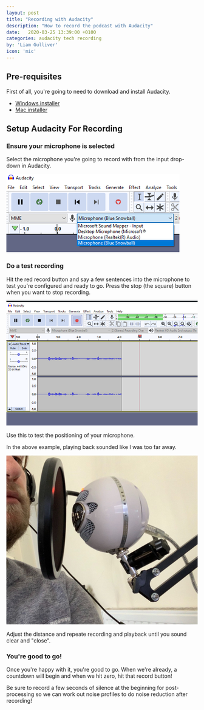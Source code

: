 ```yaml
---
layout: post
title: "Recording with Audacity"
description: "How to record the podcast with Audacity"
date:   2020-03-25 13:39:00 +0100
categories: audacity tech recording
by: 'Liam Gulliver'
icon: 'mic'     
---
```


## Pre-requisites

First of all, you're going to need to download and install Audacity.

* [Windows installer](https://www.fosshub.com/Audacity.html?dwl=audacity-win-2.3.3.exe)
* [Mac installer](https://www.fosshub.com/Audacity.html?dwl=audacity-macos-2.3.3.dmg)

## Setup Audacity For Recording

### Ensure your microphone is selected

Select the microphone you're going to record with from the input drop-down in Audacity.

![Input selection](./post-images/audacity-mic-select.png)

### Do a test recording

Hit the red record button and say a few sentences into the microphone to test you're configured and ready to go. Press the stop (the square) button when you want to stop recording.

![Recording test 1](./post-images/recording-example.png)

Use this to test the positioning of your microphone. 

In the above example, playing back sounded like I was too far away.

![Face distance](./post-images/face-distance.jpg)

Adjust the distance and repeate recording and playback until you sound clear and "close".

### You're good to go!

Once you're happy with it, you're good to go. When we're already, a countdown will begin and when we hit zero, hit that record button!

Be sure to record a few seconds of silence at the beginning for post-processing so we can work out noise profiles to do noise reduction after recording!